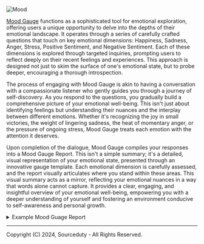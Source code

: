 ![Mood](https://github.com/sourceduty/Mood_Gauge/assets/123030236/69525aae-c815-41f0-a108-582c00ca92a1)

[Mood Gauge](https://chat.openai.com/g/g-NoT8ccEPg-mood-gauge) functions as a sophisticated tool for emotional exploration, offering users a unique opportunity to delve into the depths of their emotional landscape. It operates through a series of carefully crafted questions that touch on key emotional dimensions: Happiness, Sadness, Anger, Stress, Positive Sentiment, and Negative Sentiment. Each of these dimensions is explored through targeted inquiries, prompting users to reflect deeply on their recent feelings and experiences. This approach is designed not just to skim the surface of one's emotional state, but to probe deeper, encouraging a thorough introspection.

The process of engaging with Mood Gauge is akin to having a conversation with a compassionate listener who gently guides you through a journey of self-discovery. As you respond to the questions, you gradually build a comprehensive picture of your emotional well-being. This isn't just about identifying feelings but understanding their nuances and the interplay between different emotions. Whether it's recognizing the joy in small victories, the weight of lingering sadness, the heat of momentary anger, or the pressure of ongoing stress, Mood Gauge treats each emotion with the attention it deserves.

Upon completion of the dialogue, Mood Gauge compiles your responses into a Mood Gauge Report. This isn't a simple summary; it's a detailed, visual representation of your emotional state, presented through an innovative gauge template. Each emotional dimension is carefully assessed, and the report visually articulates where you stand within these areas. This visual summary acts as a mirror, reflecting your emotional nuances in a way that words alone cannot capture. It provides a clear, engaging, and insightful overview of your emotional well-being, empowering you with a deeper understanding of yourself and fostering an environment conducive to self-awareness and personal growth.

<details><summary>Example Mood Guage Report</summary>

 ```
Participant Overview:
The participant demonstrated a broad spectrum of emotions, engaging deeply with each inquiry. Their reflections suggest a complex emotional landscape marked by both recent challenges and moments of joy.

Happiness:

Reflection 1: Participant shared a recent accomplishment that brought them significant joy, highlighting a sense of achievement and personal growth.
Reflection 2: They recalled a pleasant interaction with a loved one, emphasizing the importance of relationships in their overall happiness.

Sadness:

Reflection 1: The individual recounted a recent loss, expressing a deep sense of grief and longing.
Reflection 2: They described feelings of disappointment following an unmet expectation, leading to a temporary dip in their mood.

Anger:

Reflection 1: Participant discussed a situation that triggered feelings of injustice, resulting in a strong emotional response.
Reflection 2: They reflected on a personal boundary being crossed, which led to feelings of frustration and anger.

Stress:

Reflection 1: The participant identified a looming deadline as a significant source of stress, noting its impact on their sleep and overall well-being.
Reflection 2: They mentioned ongoing personal obligations that are contributing to a sense of overwhelm and fatigue.

Positive Sentiment:

Reflection 1: Participant noted an overall optimism about future opportunities, feeling hopeful and excited.
Reflection 2: They expressed gratitude for their support system, emphasizing its role in their positive outlook.

Negative Sentiment:

Reflection 1: The individual acknowledged moments of self-doubt and critical self-talk that have weighed on their spirits.
Reflection 2: They discussed feeling isolated in certain aspects of their life, contributing to a sense of disconnection and negativity.

Mood Gauge Visual Summary:

[ Happiness ]: ████████░░ 80%
[ Sadness ]: ████░░░░░░ 40%
[ Anger ]: ███░░░░░░░░ 30%
[ Stress ]: ███████░░░ 70%
[ Positive Sentiment ]: █████████░ 90%
[ Negative Sentiment ]: █████░░░░░ 50%

Analysis:

The Mood Gauge Report illustrates a participant with a strong capacity for positive sentiment and happiness, underscored by meaningful relationships and personal achievements. However, there are evident challenges with stress and negative sentiment, primarily driven by external pressures and moments of self-criticism. The lower levels of anger suggest effective emotional regulation in conflict situations, while the moderate level of sadness indicates a healthy processing of loss and disappointment.

Reflections for Growth:

- Embrace Self-Compassion: Cultivating a kinder internal dialogue can mitigate negative sentiments and bolster resilience.

- Stress Management Techniques: Exploring stress-reduction practices (e.g., mindfulness, exercise) could enhance well-being and reduce feelings of overwhelm.

- Nurture Connections: Continuing to invest in relationships will support the high levels of happiness and positive sentiment, providing a buffer against life's challenges.

This Mood Gauge Report serves as a snapshot of the participant's current emotional landscape, offering insights for introspection and avenues for personal growth.

 ```
</details>

***
Copyright (C) 2024, Sourceduty - All Rights Reserved.
